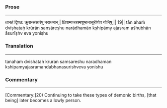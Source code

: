 ### Prose 
 --- 
तानहं द्विषत: क्रूरान्संसारेषु नराधमान् |
क्षिपाम्यजस्रमशुभानासुरीष्वेव योनिषु || 19||
tān ahaṁ dviṣhataḥ krūrān sansāreṣhu narādhamān
kṣhipāmy ajasram aśhubhān āsurīṣhv eva yoniṣhu

### Translation 
 --- 
tanaham dvishatah kruran samsareshu naradhaman kshipamyajasramandabhanasurishveva yonishu

### Commentary 
 --- 
[Commentary:]20) Continuing to take these types of demonic births, [that being] later becomes a lowly person.